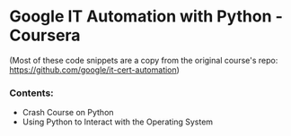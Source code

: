 # Google IT Automation with Python - Coursera

(Most of these code snippets are a copy from the original course's repo: https://github.com/google/it-cert-automation)

### Contents:
- Crash Course on Python
- Using Python to Interact with the Operating System